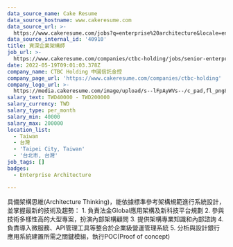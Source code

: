 ```yaml
---
data_source_name: Cake Resume
data_source_hostname: www.cakeresume.com
data_source_url: >-
  https://www.cakeresume.com/jobs?q=enterprise%20architecture&locale=en&range%5Bsalary_range%5D%5Bmin%5D=1000000
data_source_internal_id: '40910'
title: 資深企業架構師
job_url: >-
  https://www.cakeresume.com/companies/ctbc-holding/jobs/senior-enterprise-architect
date: 2022-05-19T09:01:03.378Z
company_name: CTBC Holding 中國信託金控
company_page_url: 'https://www.cakeresume.com/companies/ctbc-holding'
company_logo_url: >-
  https://media.cakeresume.com/image/upload/s--lFpAyWVs--/c_pad,fl_png8,h_200,w_200/v1564465077/jaahzogkgdfd5ydubryd.png
salary_text: TWD40000 - TWD200000
salary_currency: TWD
salary_type: per_month
salary_min: 40000
salary_max: 200000
location_list:
  - Taiwan
  - 台灣
  - 'Taipei City, Taiwan'
  - '台北市, 台灣'
job_tags: []
badges:
  - Enterprise Architecture

---
```


具備架構思維(Architecture Thinking)，能依據標準參考架構規範進行系統設計，並掌握最新的技術及趨勢： 1. 負責法金Global應用架構及新科技平台規劃 2. 參與技術多樣性高的大型專案，扮演內部架構顧問 3. 提供架構專業知識和內部諮詢 4. 負責導入微服務、API管理工具等整合於企業級營運管理系統 5. 分析與設計銀行應用系統建置所需之關鍵模組，執行POC(Proof of concept)